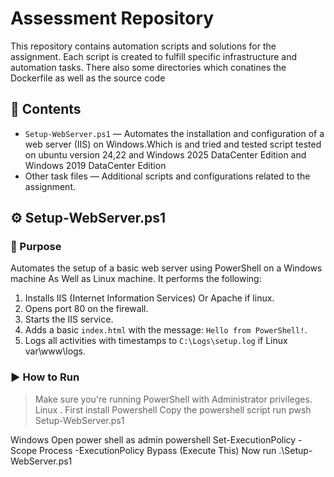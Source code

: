 # Assessment Repository

This repository contains automation scripts and solutions for the assignment. Each script is created to fulfill specific infrastructure and automation tasks.
There also some directories which conatines the Dockerfile as well as the source code
## 📁 Contents

- `Setup-WebServer.ps1` — Automates the installation and configuration of a web server (IIS) on Windows.Which is and tried and tested script tested on ubuntu version 24,22
  and Windows 2025 DataCenter Edition and Windows 2019 DataCenter Edition
- Other task files — Additional scripts and configurations related to the assignment.

## ⚙️ Setup-WebServer.ps1

### 🔧 Purpose

Automates the setup of a basic web server using PowerShell on a Windows machine As Well as Linux machine. It performs the following:

1. Installs IIS (Internet Information Services) Or Apache if linux.
2. Opens port 80 on the firewall.
3. Starts the IIS service.
4. Adds a basic `index.html` with the message: `Hello from PowerShell!`.
5. Logs all activities with timestamps to `C:\Logs\setup.log` if Linux var\www\logs.

### ▶️ How to Run

> Make sure you're running PowerShell with Administrator privileges.
> Linux
. First install Powershell
> Copy the powershell script
> run pwsh Setup-WebServer.ps1

Windows
Open power shell as admin powershell
Set-ExecutionPolicy -Scope Process -ExecutionPolicy Bypass (Execute This)
Now run .\Setup-WebServer.ps1

